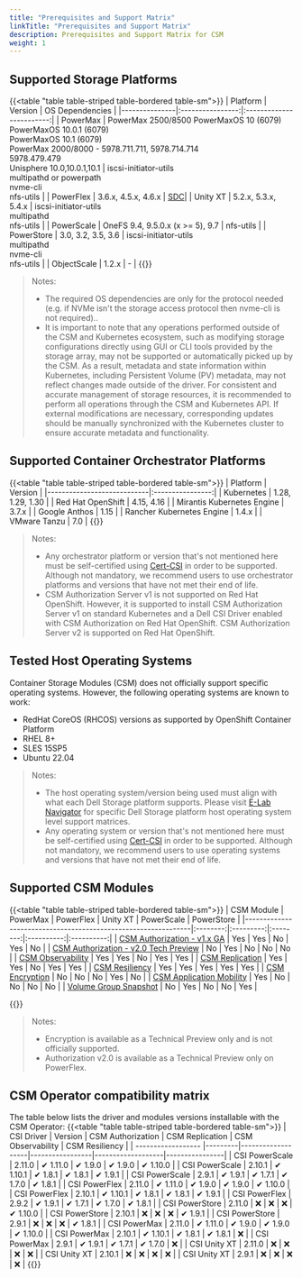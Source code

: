 ```yaml
---
title: "Prerequisites and Support Matrix"
linkTitle: "Prerequisites and Support Matrix"
description: Prerequisites and Support Matrix for CSM 
weight: 1
---
```


## Supported Storage Platforms

{{<table "table table-striped table-bordered table-sm">}}
| Platform      | Version          | OS Dependencies          |
|---------------|:----------------:|:------------------------:|
| PowerMax    | PowerMax 2500/8500 PowerMaxOS 10 (6079)<br>PowerMaxOS 10.0.1 (6079)<br>PowerMaxOS 10.1 (6079)<br>PowerMax 2000/8000 - 5978.711.711, 5978.714.714<br>5978.479.479<br>Unisphere 10.0,10.0.1,10.1 | iscsi-initiator-utils<br>multipathd or powerpath<br>nvme-cli<br>nfs-utils |
| PowerFlex | 3.6.x, 4.5.x, 4.6.x | [SDC](https://www.dell.com/support/home/en-us/product-support/product/scaleio/drivers)|
| Unity XT | 5.2.x, 5.3.x, 5.4.x  | iscsi-initiator-utils<br>multipathd<br>nfs-utils |
| PowerScale | OneFS 9.4, 9.5.0.x (x >= 5), 9.7 | nfs-utils |
| PowerStore  | 3.0, 3.2, 3.5, 3.6 | iscsi-initiator-utils<br>multipathd<br>nvme-cli<br>nfs-utils |
| ObjectScale | 1.2.x | - |
{{</table>}}

> Notes:
> * The required OS dependencies are only for the protocol needed (e.g. if NVMe isn't the storage access protocol then nvme-cli is not required)..
> * It is important to note that any operations performed outside of the CSM and Kubernetes ecosystem, such as modifying storage configurations directly using GUI or CLI tools provided by the storage array, may not be supported or automatically picked up by the CSM. As a result, metadata and state information within Kubernetes, including Persistent Volume (PV) metadata, may not reflect changes made outside of the driver. For consistent and accurate management of storage resources, it is recommended to perform all operations through the CSM and Kubernetes API. If external modifications are necessary, corresponding updates should be manually synchronized with the Kubernetes cluster to ensure accurate metadata and functionality.

## Supported Container Orchestrator Platforms

{{<table "table table-striped table-bordered table-sm">}}
| Platform                   | Version          |
|----------------------------|:----------------:|
| Kubernetes                 | 1.28, 1.29, 1.30 |
| Red Hat OpenShift          | 4.15, 4.16       |
| Mirantis Kubernetes Engine | 3.7.x            |
| Google Anthos              | 1.15             |
| Rancher Kubernetes Engine  | 1.4.x            |
| VMware Tanzu               | 7.0              |
{{</table>}}

> Notes:
> * Any orchestrator platform or version that's not mentioned here must be self-certified using [Cert-CSI](../support/cert-csi/) in order to be supported.  Although not mandatory, we recommend users to use orchestrator platforms and versions that have not met their end of life.
> * CSM Authorization Server v1 is not supported on Red Hat OpenShift. However, it is supported to install CSM Authorization Server v1 on standard Kubernetes and a Dell CSI Driver enabled with CSM Authorization on Red Hat OpenShift. CSM Authorization Server v2 is supported on Red Hat OpenShift.

## Tested Host Operating Systems

Container Storage Modules (CSM) does not officially support specific operating systems.  However, the following operating systems are known to work:
- RedHat CoreOS (RHCOS) versions as supported by OpenShift Container Platform
- RHEL 8+
- SLES 15SP5
- Ubuntu 22.04

> Notes: 
> * The host operating system/version being used must align with what each Dell Storage platform supports. Please visit [E-Lab Navigator](https://elabnavigator.dell.com/eln/modernHomeSSM) for specific Dell Storage platform host operating system level support matrices.
> * Any operating system or version that's not mentioned here must be self-certified using [Cert-CSI](../support/cert-csi/) in order to be supported. Although not mandatory, we recommend users to use operating systems and versions that have not met their end of life.

## Supported CSM Modules

{{<table "table table-striped table-bordered table-sm">}}
| CSM Module                                                    | PowerMax | PowerFlex | Unity XT | PowerScale | PowerStore |
|---------------------------------------------------------------|:--------:|:---------:|:--------:|:----------:|:----------:|
| [CSM Authorization - v1.x GA](../authorization/)              | Yes      | Yes       | No       | Yes        | No         |
| [CSM Authorization - v2.0 Tech Preview](../authorization/)    | No       | Yes       | No       | No         | No         |
| [CSM Observability](../observability/)                        | Yes      | Yes       | No       | Yes        | Yes        |
| [CSM Replication](../replication/)                            | Yes      | Yes       | No       | Yes        | Yes        |
| [CSM Resiliency](../resiliency/)                              | Yes       | Yes       | Yes      | Yes        | Yes        |
| [CSM Encryption](../secure/encryption/)                       | No       | No        | No       | Yes        | No         |
| [CSM Application Mobility](../applicationmobility/)           | Yes      | No       | No      | No        | No        |
| [Volume Group Snapshot](../snapshots/volume-group-snapshots/) | No       | Yes       | No       | No         | Yes        |

{{</table>}}

> Notes:
> * Encryption is available as a Technical Preview only and is not officially supported.
> * Authorization v2.0 is available as a Technical Preview only on PowerFlex.

## CSM Operator compatibility matrix

The table below lists the driver and modules versions installable with the CSM Operator:
{{<table "table table-striped table-bordered table-sm">}}
| CSI Driver         | Version | CSM Authorization | CSM Replication | CSM Observability | CSM Resiliency |
| ------------------ |---------|-------------------|-----------------|-------------------|----------------|
| CSI PowerScale     | 2.11.0  | ✔ 1.11.0          | ✔ 1.9.0        | ✔ 1.9.0           | ✔ 1.10.0      |
| CSI PowerScale     | 2.10.1  | ✔ 1.10.1          | ✔ 1.8.1        | ✔ 1.8.1           | ✔ 1.9.1       |
| CSI PowerScale     | 2.9.1   | ✔ 1.9.1           | ✔ 1.7.1        | ✔ 1.7.0           | ✔ 1.8.1       |
| CSI PowerFlex      | 2.11.0  | ✔ 1.11.0          | ✔ 1.9.0        | ✔ 1.9.0           | ✔ 1.10.0      |
| CSI PowerFlex      | 2.10.1  | ✔ 1.10.1          | ✔ 1.8.1        | ✔ 1.8.1           | ✔ 1.9.1       |
| CSI PowerFlex      | 2.9.2   | ✔ 1.9.1           | ✔ 1.7.1        | ✔ 1.7.0           | ✔ 1.8.1       |
| CSI PowerStore     | 2.11.0  | ❌                | ❌             | ❌                | ✔ 1.10.0      |
| CSI PowerStore     | 2.10.1  | ❌                | ❌             | ❌                | ✔ 1.9.1       |
| CSI PowerStore     | 2.9.1   | ❌                | ❌             | ❌                | ✔ 1.8.1       |
| CSI PowerMax       | 2.11.0  | ✔ 1.11.0          | ✔ 1.9.0        | ✔ 1.9.0           | ✔ 1.10.0      |
| CSI PowerMax       | 2.10.1  | ✔ 1.10.1          | ✔ 1.8.1        | ✔ 1.8.1           | ❌            |
| CSI PowerMax       | 2.9.1   | ✔ 1.9.1           | ✔ 1.7.1        | ✔ 1.7.0           | ❌            |
| CSI Unity XT       | 2.11.0  | ❌                | ❌             | ❌                | ❌            |
| CSI Unity XT       | 2.10.1  | ❌                | ❌             | ❌                | ❌            |
| CSI Unity XT       | 2.9.1   | ❌                | ❌             | ❌                | ❌            |
{{</table>}}
